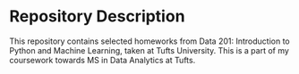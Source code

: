 # Repository Description

This repository contains selected homeworks from Data 201: Introduction to Python and Machine Learning, taken at Tufts University. This is a part of my coursework towards MS in Data Analytics at Tufts.
